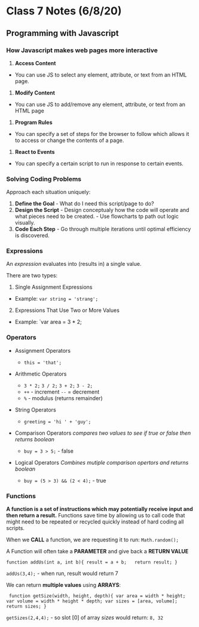 # Class 7 Notes (6/8/20)

## Programming with Javascript

### How Javascript makes web pages more interactive

1. **Access Content**
  - You can use JS to select any element, attribute, or text from an HTML page.
  
1. **Modify Content**
  - You can use JS to add/remove any element, attribute, or text from an HTML page
  
1. **Program Rules**
  - You can specify a set of steps for the browser to follow which allows it to access or change the contents of a page.
  
1. **React to Events**
  - You can specify a certain script to run in response to certain events.
  
  
  ### Solving Coding Problems
  Approach each situation uniquely:
  1. **Define the Goal**
    - What do I need this script/page to do?
  1. **Design the Script**
    - Design conceptualy how the code will operate and what pieces need to be created.
    - Use flowcharts tp path out logic visually.
  1. **Code Each Step**
    - Go through multiple iterations until optimal efficiency is discovered.
    
    
 ### Expressions
 An _expression_ evaluates into (results in) a single value. 
 
 There are two types:
    
 1. Single Assignment Expressions
   - Example: `var string = 'strang';`
 2. Expressions That Use Two or More Values
   - Example: `var area = 3 * 2;
      
 ### Operators
 - Assignment Operators
   + `this = 'that';`
 - Arithmetic Operators
   + `3 * 2;`  `3 / 2;`  `3 + 2;`  `3 - 2;`
   + `++` - increment  `--` = decrement
   + `%` - modulus (returns remainder)
      
 - String Operators
   + `greeting = 'hi ' + 'guy';`
 - Comparison Operators
 _compares two values to see if true or false then returns boolean_
   + `buy = 3 > 5;` - false
 - Logical Operators
 _Combines mutiple comparison opertors and returns boolean_
   + `buy = (5 > 3) && (2 < 4);` - true
      

### Functions

**A function is a set of instructions which may potentially receive input and then return a result.**
Functions save time by allowing us to call code that might need to be repeated or recycled quickly instead of hard coding all scripts.

When we **CALL** a function, we are requesting it to run:
`Math.random();`

A Function will often take a **PARAMETER** and give back a **RETURN VALUE**

`function addUs(int a, int b){
  result = a + b;  
  return result;
 }`
 
 `addUs(3,4);` - when run, result would return 7
 
 We can return **multiple values** using **ARRAYS**:
 
 ` function getSize(width, height, depth){
  var area = width * height;
  var volume = width * height * depth;
  var sizes = [area, volume];
  return sizes;
 }`
 
 `getSizes(2,4,4);` - so slot [0] of array _sizes_ would return: `8, 32`

